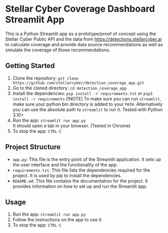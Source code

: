 # Stellar Cyber Coverage Dashboard Streamlit App

This is a Python Streamlit app as a prototype/proof of concept using the Stellar Cyber Public API and the data from https://detections.stellarcyber.ai to calculate coverage and provide data source recommendations as well as simulate the coverage of those recommendations.

## Getting Started

1. Clone the repository: `git clone https://github.com/stellarcyber/detection_coverage_app.git`
2. Go to the cloned directory: `cd detection_coverage_app`
1. Install the dependencies: `pip install -r requirements.txt`  or `pip3 install -r requirements` 
   [!NOTE]
   To make sure you can run `streamlit`, make sure your python bin directory is added to your `PATH`. Alternatively you can use the absolute path to `streamlit` to run it.
   Tested with Python 3.10+
2. Run the app: `streamlit run app.py`  
   It should open a tab in your browser. (Tested in Chrome)
3. To stop the app: `CTRL-C`

## Project Structure

- `app.py`: This file is the entry point of the Streamlit application. It sets up the user interface and the functionality of the app.
- `requirements.txt`: This file lists the dependencies required for the project. It is used by pip to install the dependencies.
- `README.md`: This file contains the documentation for the project. It provides information on how to set up and run the Streamlit app.

## Usage

1. Run the app: `streamlit run app.py`
2. Follow the instructions on the app to use it.
3. To stop the app: `CTRL-C`
